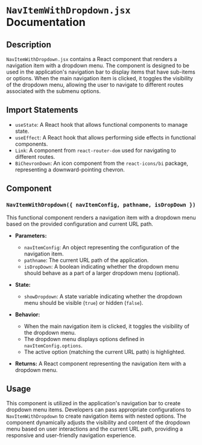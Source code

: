 # `NavItemWithDropdown.jsx` Documentation

## Description

`NavItemWithDropdown.jsx` contains a React component that renders a navigation item with a dropdown menu. The component is designed to be used in the application's navigation bar to display items that have sub-items or options. When the main navigation item is clicked, it toggles the visibility of the dropdown menu, allowing the user to navigate to different routes associated with the submenu options.

## Import Statements

- `useState`: A React hook that allows functional components to manage state.
- `useEffect`: A React hook that allows performing side effects in functional components.
- `Link`: A component from `react-router-dom` used for navigating to different routes.
- `BiChevronDown`: An icon component from the `react-icons/bi` package, representing a downward-pointing chevron.

## Component

### `NavItemWithDropdown({ navItemConfig, pathname, isDropDown })`

This functional component renders a navigation item with a dropdown menu based on the provided configuration and current URL path.

- **Parameters:**
  - `navItemConfig`: An object representing the configuration of the navigation item.
  - `pathname`: The current URL path of the application.
  - `isDropDown`: A boolean indicating whether the dropdown menu should behave as a part of a larger dropdown menu (optional).

- **State:**
  - `showDropdown`: A state variable indicating whether the dropdown menu should be visible (`true`) or hidden (`false`).

- **Behavior:**
  - When the main navigation item is clicked, it toggles the visibility of the dropdown menu.
  - The dropdown menu displays options defined in `navItemConfig.options`.
  - The active option (matching the current URL path) is highlighted.

- **Returns:** A React component representing the navigation item with a dropdown menu.

## Usage

This component is utilized in the application's navigation bar to create dropdown menu items. Developers can pass appropriate configurations to `NavItemWithDropdown` to create navigation items with nested options. The component dynamically adjusts the visibility and content of the dropdown menu based on user interactions and the current URL path, providing a responsive and user-friendly navigation experience.